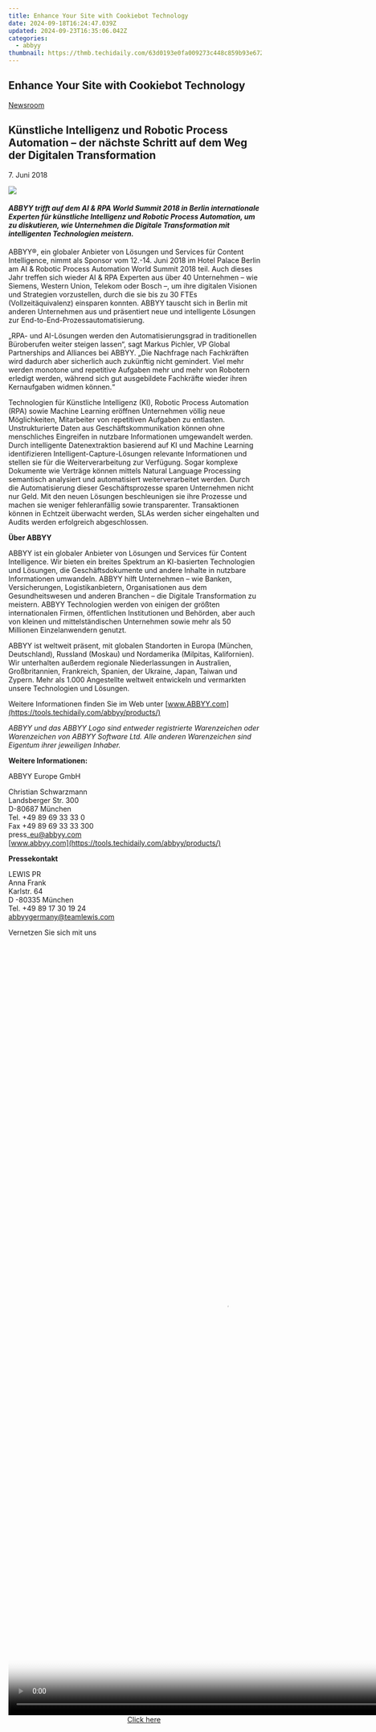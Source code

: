 ```yaml
---
title: Enhance Your Site with Cookiebot Technology
date: 2024-09-18T16:24:47.039Z
updated: 2024-09-23T16:35:06.042Z
categories:
  - abbyy
thumbnail: https://thmb.techidaily.com/63d0193e0fa009273c448c859b93e6725b6f99b3ee60a88ba18b85321387d187.jpg
---
```


## Enhance Your Site with Cookiebot Technology

[Newsroom](https://tools.techidaily.com/abbyy/products/)

## Künstliche Intelligenz und Robotic Process Automation – der nächste Schritt auf dem Weg der Digitalen Transformation

7\. Juni 2018

![](https://content.abbyy.com/-/media/project/abbyy/abbyy/branchtemplates/shutterstock_1272462163_1296-x-729.jpg?h=729&iar=0&w=1296)

#### _ABBYY trifft auf dem AI & RPA World Summit 2018 in Berlin internationale Experten für künstliche Intelligenz und Robotic Process Automation, um zu diskutieren, wie Unternehmen die Digitale Transformation mit intelligenten Technologien meistern._

  
ABBYY®, ein globaler Anbieter von Lösungen und Services für Content Intelligence, nimmt als Sponsor vom 12.-14\. Juni 2018 im Hotel Palace Berlin am AI & Robotic Process Automation World Summit 2018 teil. Auch dieses Jahr treffen sich wieder AI & RPA Experten aus über 40 Unternehmen – wie Siemens, Western Union, Telekom oder Bosch –, um ihre digitalen Visionen und Strategien vorzustellen, durch die sie bis zu 30 FTEs (Vollzeitäquivalenz) einsparen konnten. ABBYY tauscht sich in Berlin mit anderen Unternehmen aus und präsentiert neue und intelligente Lösungen zur End-to-End-Prozessautomatisierung.

„RPA- und AI-Lösungen werden den Automatisierungsgrad in traditionellen Büroberufen weiter steigen lassen“, sagt Markus Pichler, VP Global Partnerships and Alliances bei ABBYY. „Die Nachfrage nach Fachkräften wird dadurch aber sicherlich auch zukünftig nicht gemindert. Viel mehr werden monotone und repetitive Aufgaben mehr und mehr von Robotern erledigt werden, während sich gut ausgebildete Fachkräfte wieder ihren Kernaufgaben widmen können.“

Technologien für Künstliche Intelligenz (KI), Robotic Process Automation (RPA) sowie Machine Learning eröffnen Unternehmen völlig neue Möglichkeiten, Mitarbeiter von repetitiven Aufgaben zu entlasten. Unstrukturierte Daten aus Geschäftskommunikation können ohne menschliches Eingreifen in nutzbare Informationen umgewandelt werden. Durch intelligente Datenextraktion basierend auf KI und Machine Learning identifizieren Intelligent-Capture-Lösungen relevante Informationen und stellen sie für die Weiterverarbeitung zur Verfügung. Sogar komplexe Dokumente wie Verträge können mittels Natural Language Processing semantisch analysiert und automatisiert weiterverarbeitet werden. Durch die Automatisierung dieser Geschäftsprozesse sparen Unternehmen nicht nur Geld. Mit den neuen Lösungen beschleunigen sie ihre Prozesse und machen sie weniger fehleranfällig sowie transparenter. Transaktionen können in Echtzeit überwacht werden, SLAs werden sicher eingehalten und Audits werden erfolgreich abgeschlossen.

  
**Über ABBYY**

ABBYY ist ein globaler Anbieter von Lösungen und Services für Content Intelligence. Wir bieten ein breites Spektrum an KI-basierten Technologien und Lösungen, die Geschäftsdokumente und andere Inhalte in nutzbare Informationen umwandeln. ABBYY hilft Unternehmen – wie Banken, Versicherungen, Logistikanbietern, Organisationen aus dem Gesundheitswesen und anderen Branchen – die Digitale Transformation zu meistern. ABBYY Technologien werden von einigen der größten internationalen Firmen, öffentlichen Institutionen und Behörden, aber auch von kleinen und mittelständischen Unternehmen sowie mehr als 50 Millionen Einzelanwendern genutzt.

ABBYY ist weltweit präsent, mit globalen Standorten in Europa (München, Deutschland), Russland (Moskau) und Nordamerika (Milpitas, Kalifornien). Wir unterhalten außerdem regionale Niederlassungen in Australien, Großbritannien, Frankreich, Spanien, der Ukraine, Japan, Taiwan und Zypern. Mehr als 1.000 Angestellte weltweit entwickeln und vermarkten unsere Technologien und Lösungen.

Weitere Informationen finden Sie im Web unter [www.ABBYY.com](https://tools.techidaily.com/abbyy/products/)

_ABBYY und das ABBYY Logo sind entweder registrierte Warenzeichen oder Warenzeichen von ABBYY Software Ltd. Alle anderen Warenzeichen sind Eigentum ihrer jeweiligen Inhaber._

  
**Weitere Informationen:**

ABBYY Europe GmbH

Christian Schwarzmann  
Landsberger Str. 300  
D-80687 München  
Tel. +49 89 69 33 33 0  
Fax +49 89 69 33 33 300  
press\_eu@abbyy.com  
[www.abbyy.com](https://tools.techidaily.com/abbyy/products/)

**Pressekontakt**

LEWIS PR  
Anna Frank  
Karlstr. 64  
D -80335 München  
Tel. +49 89 17 30 19 24  
[abbyygermany@teamlewis.com](https://tools.techidaily.com/abbyy/products/)

Vernetzen Sie sich mit uns

<ins class="adsbygoogle"
     style="display:block"
     data-ad-format="autorelaxed"
     data-ad-client="ca-pub-7571918770474297"
     data-ad-slot="1223367746"></ins>

<ins class="adsbygoogle"
     style="display:block"
     data-ad-client="ca-pub-7571918770474297"
     data-ad-slot="8358498916"
     data-ad-format="auto"
     data-full-width-responsive="true"></ins>



<!-- affiliate ads begin -->
<span id="1424527">
					<video width="864" height="1536" style="cursor:pointer"
           poster="//a.impactradius-go.com/display-clicktoplayimage/1424527.png"
           onclick="if(!this.playClicked){this.play();this.setAttribute('controls',true);this.playClicked=true;}">
	   <source src="//a.impactradius-go.com/display-ad/16446-1424527">
	   <img src="//a.impactradius-go.com/display-clicktoplayimage/1424527.png" style="border: none; height: 100%; width: 100%; object-fit: contain">
	</video>
	<div style="width:540px;text-align:center"><a href="javascript:window.open(decodeURIComponent('https%3A%2F%2Flaganoo.pxf.io%2Fc%2F5597632%2F1424527%2F16446'), '_blank');void(0);">Click here</a></div>
</span>
<img height="0" width="0" src="https://imp.pxf.io/i/5597632/1424527/16446" style="position:absolute;visibility:hidden;" border="0" />
<!-- affiliate ads end -->


